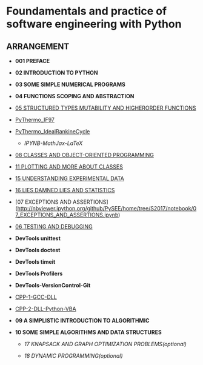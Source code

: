 
# Foundamentals and practice of software engineering with Python

## ARRANGEMENT

* **001 PREFACE**

* **02 INTRODUCTION TO PYTHON**

* **03 SOME SIMPLE NUMERICAL PROGRAMS**

* **04 FUNCTIONS SCOPING AND ABSTRACTION**

* [05 STRUCTURED TYPES MUTABILITY AND HIGHERORDER FUNCTIONS](http://nbviewer.ipython.org/github/PySEE/home/tree/S2017/notebook/05_STRUCTURED_TYPES_MUTABILITY_AND_HIGHERORDER_FUNCTIONS.ipynb)

* [PyThermo_IF97](http://nbviewer.ipython.org/github/PySEE/home/tree/S2017/notebook/PyThermo_IF97.ipynb)

* [PyThermo_IdealRankineCycle](http://nbviewer.ipython.org/github/PySEE/home/tree/S2017/notebook/PyThermo_IdealRankineCycle.ipynb)

  * *IPYNB-MathJax-LaTeX*

* [08 CLASSES AND OBJECT-ORIENTED PROGRAMMING](http://nbviewer.ipython.org/github/PySEE/home/tree/S2017/notebook/08_CLASSES_AND_OBJECT-ORIENTED_PROGRAMMING.ipynb.ipynb)

* [11 PLOTTING AND MORE ABOUT CLASSES](http://nbviewer.ipython.org/github/PySEE/home/tree/S2017/notebook/11_PLOTTING_AND_MORE_ABOUT_CLASSES.ipynb)

* [15 UNDERSTANDING EXPERIMENTAL DATA](http://nbviewer.ipython.org/github/PySEE/home/tree/S2017/notebook/15_UNDERSTANDING_EXPERIMENTAL_DATA.ipynb)

* [16 LIES DAMNED LIES AND STATISTICS](http://nbviewer.ipython.org/github/PySEE/home/tree/S2017/notebook/16_LIES_DAMNED_LIES_AND_STATISTICS.ipynb)

* [07 EXCEPTIONS AND ASSERTIONS]  (http://nbviewer.ipython.org/github/PySEE/home/tree/S2017/notebook/07_EXCEPTIONS_AND_ASSERTIONS.ipynb)

* [06 TESTING AND DEBUGGING](http://nbviewer.ipython.org/github/PySEE/home/tree/S2017/notebook/06_TESTING_AND_DEBUGGING.ipynb)

* **DevTools unittest**

* **DevTools doctest**

* **DevTools timeit**

* **DevTools Profilers**

* **DevTools-VersionControl-Git**

* [CPP-1-GCC-DLL](http://nbviewer.ipython.org/github/PySEE/home/tree/S2017/notebook/CPP-1-GCC-DLL.ipynb)

* [CPP-2-DLL-Python-VBA](http://nbviewer.ipython.org/github/PySEE/home/tree/S2017/notebook/CPP-2-DLL-Python-VBA.ipynb)

* **09 A SIMPLISTIC INTRODUCTION TO ALGORITHMIC**

* **10 SOME SIMPLE ALGORITHMS AND DATA STRUCTURES**

  * *17 KNAPSACK AND GRAPH OPTIMIZATION PROBLEMS(optional)*

  * *18 DYNAMIC PROGRAMMING(optional)*



  


